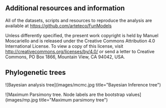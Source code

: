 ## Additional resources and information

All of the datasets, scripts and resources to reproduce the analysis are available at https://github.com/arteteco/FunModels

Unless differently specified, the present work copyright is held by Manuel Moscariello and is released under the Creative Commons Attribution 4.0 International License. To view a copy of this license, visit http://creativecommons.org/licenses/by/4.0/ or send a letter to Creative Commons, PO Box 1866, Mountain View, CA 94042, USA.

## Phylogenetic trees

![Bayesian analysis tree](images/mcmc.jpg title="Bayesian Inference tree")

![Maximum Parsimony tree. Node labels are the bootstrap values](images/mp.jpg title="Maximum parsimony tree") 


